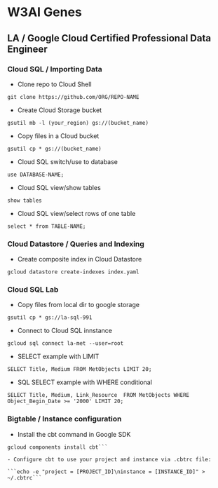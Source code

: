 # W3AI Genes 

## LA / Google Cloud Certified Professional Data Engineer

### Cloud SQL / Importing Data

- Clone repo to Cloud Shell
```
git clone https://github.com/ORG/REPO-NAME
```
- Create Cloud Storage bucket

```gsutil mb -l (your_region) gs://(bucket_name)```

- Copy files in a Cloud bucket

```gsutil cp * gs://(bucket_name)```

- Cloud SQL switch/use to database

```use DATABASE-NAME;```

- Cloud SQL view/show tables

```show tables```

- Cloud SQL view/select rows of one table

```select * from TABLE-NAME;```

### Cloud Datastore / Queries and Indexing

- Create composite index in Cloud Datastore

```gcloud datastore create-indexes index.yaml```

### Cloud SQL Lab

- Copy files from local dir to google storage

```gsutil cp * gs://la-sql-991```

- Connect to Cloud SQL innstance

```gcloud sql connect la-met --user=root```

- SELECT example with LIMIT

```SELECT Title, Medium FROM MetObjects LIMIT 20;```

- SQL SELECT example with WHERE conditional

```SELECT Title, Medium, Link_Resource  FROM MetObjects WHERE Object_Begin_Date >= '2000' LIMIT 20;```

### Bigtable / Instance configuration

- Install the cbt command in Google SDK

```gcloud components update
gcloud components install cbt```

- Configure cbt to use your project and instance via .cbtrc file:

```echo -e "project = [PROJECT_ID]\ninstance = [INSTANCE_ID]" > ~/.cbtrc```

